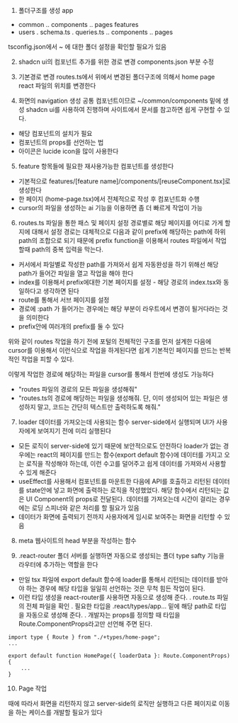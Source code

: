 1. 폴더구조를 생성
app
- common
.. components
.. pages
features
- users
. schema.ts
. queries.ts
.. components
.. pages

tsconfig.json에서 ~ 에 대한 폴더 설정을 확인할 필요가 있음

2. shadcn ui의 컴포넌트 추가를 위한 경로 변경 
components.json 부분 수정

3. 기본경로 변경
routes.ts에서 위에서 변경된 폴더구조에 의해서 home page react 파일의 위치를 변경한다

4. 화면의 navigation 생성
공통 컴포넌트이므로 ~/common/components 밑에 생성
shadcn ui를 사용하여 진행하며 사이트에서 문서를 참고하면 쉽게 구현할 수 있다.
- 해당 컴포넌트의 설치가 필요
- 컴포넌트의 props를 선언하는 법
- 아이콘은 lucide icon을 많이 사용한다

5. feature 항목들에 필요한 재사용가능한 컴포넌트를 생성한다
- 기본적으로 features/[feature name]/components/[reuseComponent.tsx]로 생성한다
- 한 페이지 (home-page.tsx)에서 전체적으로 작성 후 컴포넌트화 수행
- cursor의 파일을 생성하는 ai 기능을 이용하면 좀 더 빠르게 작업이 가능

6. routes.ts 파일을 통한 패스 및 페이지 설정
경로별로 해당 페이지를 어디로 가게 할지에 대해서 설정
경로는 대체적으로 다음과 같이 prefix에 해당하는 path에 하위 path의 조합으로 되기 때문에 prefix function을 이용해서 routes 파일에서 작업할때 path의 중복 입력을 막는다.
- 커서에서 파일별로 작성한 path를 가져와서 쉽게 자동완성을 하기 위해선 해당 path가 들어간 파일을 열고 작업을 해야 한다
- index를 이용해서 prefix에대한 기본 페이지를 설정 - 해당 경로의 index.tsx와 동일하다고 생각하면 된다
- route를 통해서 서브 페이지를 설정
- 경로에 :path 가 들어가는 경우에는 해당 부분이 라우트에서 변경이 될거다라는 것을 의미한다
- prefix안에 여러개의 prefix를 둘 수 있다

위와 같이 routes 작업을 하기 전에 포털의 전체적인 구조를 먼저 설계한 다음에 cursor를 이용해서 이런식으로 작업을 하게된다면 쉽게 기본적인 페이지를 만드는 반복적인 작업을 피할 수 있다.

이렇게 작업한 경로에 해당하는 파일을 cursor를 통해서 한번에 생성도 가능하다
- "routes 파일의 경로의 모든 파일을 생성해줘"
- "routes.ts의 경로에 해당하는 파일을 생성해줘. 단, 이미 생성되어 있는 파일은 생성하지 말고, 코드는 간단히 텍스트만 출력하도록 해줘."

7. loader 
데이터를 가져오는데 사용되는 함수
server-side에서 실행되며 UI가 사용자에게 보여지기 전에 미리 실행된다
- 모든 로직이 server-side에 있기 때문에 보안적으로도 안전하다
loader가 없는 경우에는 react의 페이지를 만드는 함수(export default 함수)에 데이터를 가지고 오는 로직을 작성해야 하는데, 이런 수고를 덜어주고 쉽게 데이터를 가져와서 사용할 수 있게 해준다
- useEffect를 사용해서 컴포넌트를 마운트한 다음에 API를 호출하고 리턴된 데이터를 state안에 넣고 화면에 출력하는 로직을 작성했었다.
해당 함수에서 리턴되는 값은 UI Component의 props로 전달된다.
데이터를 가져오는데 시간이 걸리는 경우에는 로딩 스피너와 같은 처리를 할 필요가 있음
- 데이터가 화면에 출력되기 전까지 사용자에게 임시로 보여주는 화면을 리턴할 수 있음

8. meta
웹사이트의 head 부분을 작성하는 함수

9. .react-router 폴더
서버를 실행하면 자동으로 생성되는 폴더
type safty 기능을 라우터에 추가하는 역할을 한다
- 만일 tsx 파일에 export default 함수에 loader를 통해서 리턴되는 데이터를 받아야 하는 경우에 해당 타입을 일일히 선언하는 것은 무척 힘든 작업이 된다.
- 이런 타입 생성을 react-router를 사용하면 자동으로 생성해 준다.
    . route.ts 파일의 전체 파일을 확인
    . 필요한 타입을 .react/types/app... 밑에 해당 path로 타입을 자동으로 생성해 준다.
    . 개발자는 props를 정의할 때 타입을 Route.ComponentProps라고만 선언해 주면 된다.

```
import type { Route } from "./+types/home-page";
...

export default function HomePage({ loaderData }: Route.ComponentProps) {
    ...
}
```

10. Page 작업

때에 따라서 화면을 리턴하지 않고 server-side의 로직만 실행하고 다른 페이지로 이동을 하는 케이스를 개발할 필요가 있다





